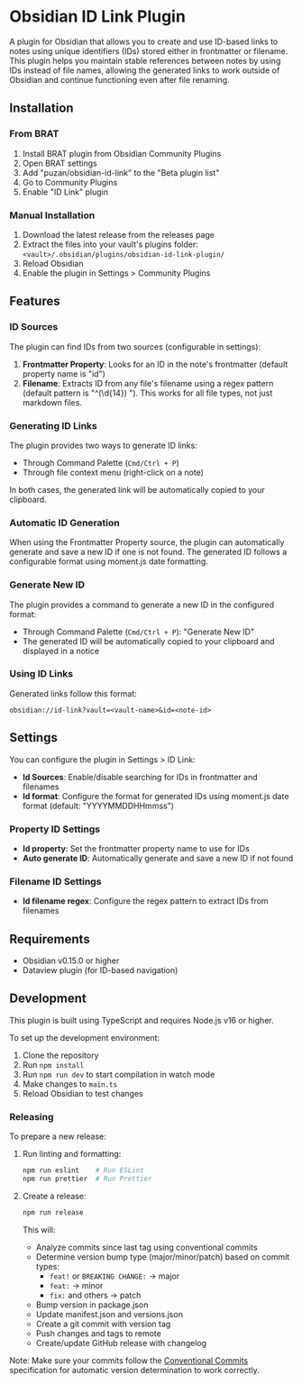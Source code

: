 # Obsidian ID Link Plugin

A plugin for Obsidian that allows you to create and use ID-based links to notes using unique identifiers (IDs) stored either in frontmatter or filename. This plugin helps you maintain stable references between notes by using IDs instead of file names, allowing the generated links to work outside of Obsidian and continue functioning even after file renaming.

## Installation

### From BRAT

1. Install BRAT plugin from Obsidian Community Plugins
2. Open BRAT settings
3. Add "puzan/obsidian-id-link" to the "Beta plugin list"
4. Go to Community Plugins
5. Enable "ID Link" plugin

### Manual Installation

1. Download the latest release from the releases page
2. Extract the files into your vault's plugins folder: `<vault>/.obsidian/plugins/obsidian-id-link-plugin/`
3. Reload Obsidian
4. Enable the plugin in Settings > Community Plugins

## Features

### ID Sources

The plugin can find IDs from two sources (configurable in settings):

1. **Frontmatter Property**: Looks for an ID in the note's frontmatter (default property name is "id")
2. **Filename**: Extracts ID from any file's filename using a regex pattern (default pattern is "^(\\d{14}) "). This works for all file types, not just markdown files.

### Generating ID Links

The plugin provides two ways to generate ID links:

- Through Command Palette (`Cmd/Ctrl + P`)
- Through file context menu (right-click on a note)

In both cases, the generated link will be automatically copied to your clipboard.

### Automatic ID Generation

When using the Frontmatter Property source, the plugin can automatically generate and save a new ID if one is not found. The generated ID follows a configurable format using moment.js date formatting.

### Generate New ID

The plugin provides a command to generate a new ID in the configured format:

- Through Command Palette (`Cmd/Ctrl + P`): "Generate New ID"
- The generated ID will be automatically copied to your clipboard and displayed in a notice

### Using ID Links

Generated links follow this format:

```
obsidian://id-link?vault=<vault-name>&id=<note-id>
```

## Settings

You can configure the plugin in Settings > ID Link:


- **Id Sources**: Enable/disable searching for IDs in frontmatter and filenames
- **Id format**: Configure the format for generated IDs using moment.js date format (default: "YYYYMMDDHHmmss")

### Property ID Settings

- **Id property**: Set the frontmatter property name to use for IDs
- **Auto generate ID**: Automatically generate and save a new ID if not found

### Filename ID Settings

- **Id filename regex**: Configure the regex pattern to extract IDs from filenames

## Requirements

- Obsidian v0.15.0 or higher
- Dataview plugin (for ID-based navigation)

## Development

This plugin is built using TypeScript and requires Node.js v16 or higher.

To set up the development environment:

1. Clone the repository
2. Run `npm install`
3. Run `npm run dev` to start compilation in watch mode
4. Make changes to `main.ts`
5. Reload Obsidian to test changes

### Releasing

To prepare a new release:

1. Run linting and formatting:

   ```bash
   npm run eslint    # Run ESLint
   npm run prettier  # Run Prettier
   ```

2. Create a release:

   ```bash
   npm run release
   ```

   This will:
   - Analyze commits since last tag using conventional commits
   - Determine version bump type (major/minor/patch) based on commit types:
     - `feat!` or `BREAKING CHANGE:` → major
     - `feat:` → minor
     - `fix:` and others → patch
   - Bump version in package.json
   - Update manifest.json and versions.json
   - Create a git commit with version tag
   - Push changes and tags to remote
   - Create/update GitHub release with changelog

Note: Make sure your commits follow the [Conventional Commits](https://www.conventionalcommits.org/) specification for automatic version determination to work correctly.
